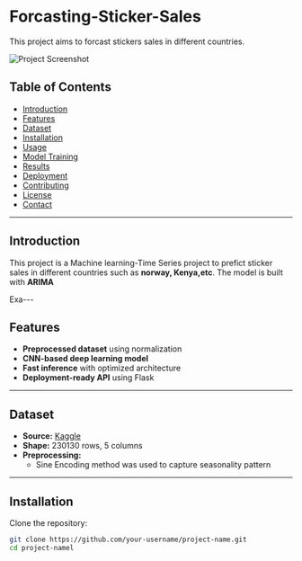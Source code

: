 # **Forcasting-Sticker-Sales**
This project aims to forcast stickers sales in different countries.

![Project Screenshot](link-to-screenshot-if-applicable)

## **Table of Contents**
- [Introduction](#introduction)
- [Features](#features)
- [Dataset](#dataset)
- [Installation](#installation)
- [Usage](#usage)
- [Model Training](#model-training)
- [Results](#results)
- [Deployment](#deployment)
- [Contributing](#contributing)
- [License](#license)
- [Contact](#contact)

---

## **Introduction**
This project is a Machine learning-Time Series project to prefict sticker sales in different countries such as **norway, Kenya,etc**. The model is built with **ARIMA**

Exa---

## **Features**
- **Preprocessed dataset** using normalization
- **CNN-based deep learning model**
- **Fast inference** with optimized architecture
- **Deployment-ready API** using Flask

---

## **Dataset**
- **Source:** [Kaggle](https://kaggle.com)
- **Shape:** 230130 rows, 5 columns
- **Preprocessing:**  
  - Sine Encoding method was used to capture seasonality pattern

---

## **Installation**
Clone the repository:
```bash
git clone https://github.com/your-username/project-name.git
cd project-namel
